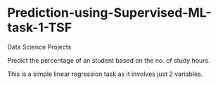 # Prediction-using-Supervised-ML-task-1-TSF
  
  Data Science Projects 

Predict the percentage of an student based on the no. of study hours.

This is a simple linear regression task as it involves just 2 variables.

